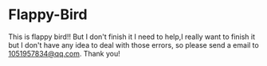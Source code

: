 # Flappy-Bird
This is flappy bird!!
But I don't finish it I need to help,I really want to finish it but I don't have any idea to deal with those errors,
so please send a email to 1051957834@qq.com.
Thank you!
